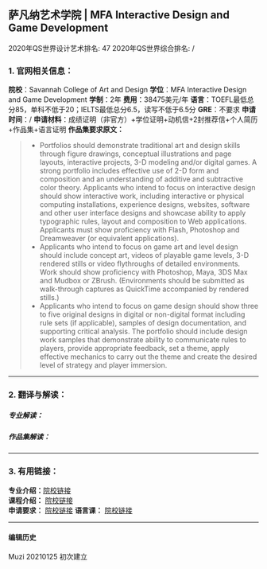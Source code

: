 ## 萨凡纳艺术学院 | MFA Interactive Design and Game Development

2020年QS世界设计艺术排名: 47
2020年QS世界综合排名: /  

### 1. 官网相关信息：

**院校**：Savannah College of Art and Design
**学位**：MFA Interactive Design and Game Development
**学制**：2年
**费用**：38475美元/年
**语言**：TOEFL最低总分85，单科不低于20；IELTS最低总分6.5，读写不低于6.5分
**GRE**：不要求
**申请时间**：/
**申请材料**：成绩证明（非官方）+学位证明+动机信+2封推荐信+个人简历+作品集+语言证明
**作品集要求原文：**   

> - Portfolios should demonstrate traditional art and design skills through figure drawings, conceptual illustrations and page layouts, interactive projects, 3-D modeling and/or digital games. A strong portfolio includes effective use of 2-D form and composition and an understanding of additive and subtractive color theory. Applicants who intend to focus on interactive design should show interactive work, including interactive or physical computing installations, experience designs, websites, software and other user interface designs and showcase ability to apply typographic rules, layout and composition to Web applications. Applicants must show proficiency with Flash, Photoshop and Dreamweaver (or equivalent applications).
> - Applicants who intend to focus on game art and level design should include concept art, videos of playable game levels, 3-D rendered stills or video flythroughs of detailed environments. Work should show proficiency with Photoshop, Maya, 3DS Max and Mudbox or ZBrush. (Environments should be submitted as walk-through captures as QuickTime accompanied by rendered stills.)
> - Applicants who intend to focus on game design should show three to five original designs in digital or non-digital format including rule sets (if applicable), samples of design documentation, and supporting critical analysis. The portfolio should include design work samples that demonstrate ability to communicate rules to players, provide appropriate feedback, set a theme, apply effective mechanics to carry out the theme and create the desired level of strategy and player immersion.


---

### 2. 翻译与解读：

##### 专业解读：



##### 作品集解读：



---

### 3. 有用链接：

**专业介绍：**[院校链接](https://www.scad.edu/academics/programs/interactive-design-and-game-development/degrees/mfa)  
**课程介绍：** [院校链接](https://www.scad.edu/academics/programs/interactive-design-and-game-development/degrees/mfa)  
**申请要求：** [院校链接](https://www.scad.edu/admission/admission-information)
**语言课：** [院校链接](https://www.scad.edu/admission/admission-information/evidence-english-proficiency-students-whose-first-language-not-english)

---


#### 编辑历史
Muzi 20210125 初次建立
